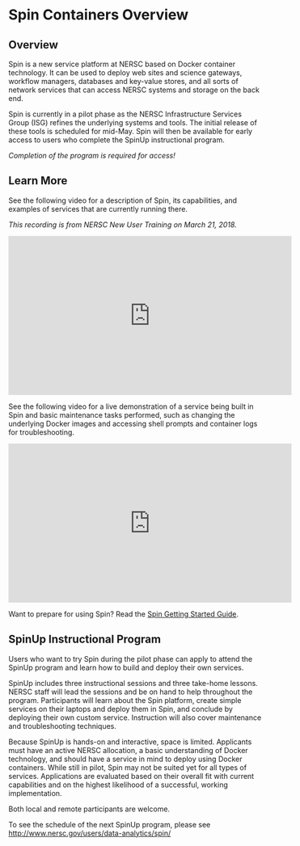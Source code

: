 # Spin Containers Overview

## Overview

Spin is a new service platform at NERSC based on Docker container technology.
It can be used to deploy web sites and science gateways, workflow managers,
databases and key-value stores, and all sorts of network services that can
access NERSC systems and storage on the back end.

Spin is currently in a pilot phase as the NERSC Infrastructure Services Group
(ISG) refines the underlying systems and tools. The initial release of these
tools is scheduled for mid-May. Spin will then be available for early access to
users who complete the SpinUp instructional program.

*Completion of the program is required for access!*

## Learn More

See the following video for a description of Spin, its capabilities, and
examples of services that are currently running there.

*This recording is from NERSC New User Training on March 21, 2018.*

<iframe width="560" height="315" src="https://www.youtube.com/embed/bCpQgLsCQw0" frameborder="0" allow="autoplay; encrypted-media" allowfullscreen></iframe>

See the following video for a live demonstration of a service being built in
Spin and basic maintenance tasks performed, such as changing the underlying
Docker images and accessing shell prompts and container logs for
troubleshooting.

<iframe width="560" height="315" src="https://www.youtube.com/embed/U2jkCORlEfc" frameborder="0" allow="autoplay; encrypted-media" allowfullscreen></iframe>

Want to prepare for using Spin? Read the [Spin Getting Started Guide](getting_started).

## SpinUp Instructional Program

Users who want to try Spin during the pilot phase can apply to attend the
SpinUp program and learn how to build and deploy their own services.

SpinUp includes three instructional sessions and three take-home lessons. NERSC
staff will lead the sessions and be on hand to help throughout the program.
Participants will learn about the Spin platform, create simple services on
their laptops and deploy them in Spin, and conclude by deploying their own
custom service. Instruction will also cover maintenance and troubleshooting
techniques.

Because SpinUp is hands-on and interactive, space is limited. Applicants must
have an active NERSC allocation, a basic understanding of Docker technology,
and should have a service in mind to deploy using Docker containers. While
still in pilot, Spin may not be suited yet for all types of services.
Applications are evaluated based on their overall fit with current capabilities
and on the highest likelihood of a successful, working implementation.

Both local and remote participants are welcome.

To see the schedule of the next SpinUp program, please see http://www.nersc.gov/users/data-analytics/spin/
